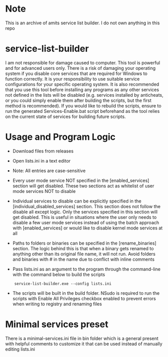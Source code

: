 # Note
This is an archive of amits service list builder. I do not own anything in this repo

# service-list-builder

I am not responsible for damage caused to computer. This tool is powerful and for advanced users only. There is a risk of damaging your operating system if you disable core services that are required for Windows to function correctly. It is your responsibility to use suitable service configurations for your specific operating system. It is also recommended that you use this tool before installing any programs as any other services not defined in the lists will be disabled (e.g. services installed by anticheats, or you could simply enable them after building the scripts, but the first method is recommended). If you would like to rebuild the scripts, ensure to run the generated Services-Enable.bat script beforehand as the tool relies on the current state of services for building future scripts.

# Usage and Program Logic

-    Download files from releases

-    Open lists.ini in a text editor

   - Note: All entries are case-sensitive

   - Every user mode service NOT specified in the [enabled_services] section will get disabled. These two sections act as whitelist of user mode services NOT to disable

   - Individual services to disable can be explicitly specified in the [individual_disabled_services] section. This section does not follow the disable all except logic. Only the services specified in this section will get disabled. This is useful in situations where the user only needs to disable a few user mode services instead of using the batch approach with          [enabled_services] or would like to disable kernel mode services at all

   - Paths to folders or binaries can be specified in the [rename_binaries] section. The logic behind this is that when a binary gets renamed to anything other than its original file name, it will not run. Avoid folders and binaries with # in the name due to conflict with inline comments

   - Pass lists.ini as an argument to the program through the command-line with the command below to build the scripts
```
    service-list-builder.exe --config lists.ini
```
   - The scripts will be built in the build folder. NSudo is required to run the scripts with Enable All Privileges checkbox enabled to prevent errors when writing to registry and renaming files

# Minimal services preset

There is a minimal-services.ini file in bin folder which is a general present with helpful comments to customize it that can be used instead of manually editing lists.ini
